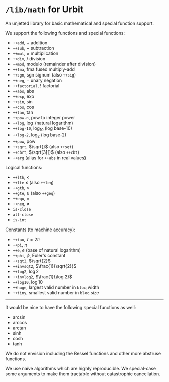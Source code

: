 #   `/lib/math` for Urbit

An unjetted library for basic mathematical and special function support.

We support the following functions and special functions:

- `++add`, $+$ addition
- `++sub`, $-$ subtraction
- `++mul`, $\times$ multiplication
- `++div`, $/$ division
- `++mod`, modulo (remainder after division)
- `++fma`, $\text{fma}$ fused multiply-add
- `++sgn`, $\text{sgn}$ signum (also `++sig`)
- `++neg`, $-$ unary negation
- `++factorial`, $!$ factorial
- `++abs`, $\text{abs}$
- `++exp`, $\exp$
- `++sin`, $\sin$
- `++cos`, $\cos$
- `++tan`, $\tan$
- `++pow-n`, $\text{pow}$ to integer power
- `++log`, $\log$ (natural logarithm)
- `++log-10`, $\log_{10}$ (log base-10)
- `++log-2`, $\log_{2}$ (log base-2)
- `++pow`, $\text{pow}$
- `++sqrt`, $\sqrt{}$ (also `++sqt`)
- `++cbrt`, $\sqrt[3]{}$ (also `++cbt`)
- `++arg` (alias for `++abs` in real values)

Logical functions:

- `++lth`, $<$
- `++lte` $\leq$ (also `++leq`)
- `++gth`, $>$
- `++gte`, $\geq$ (also `++geq`)
- `++equ`, $=$
- `++neq`, $\neq$
- `is-close`
- `all-close`
- `is-int`

Constants (to machine accuracy):

- `++tau`, $\tau = 2 \pi$
- `++pi`, $\pi$
- `++e`, $e$ (base of natural logarithm)
- `++phi`, $\phi$, Euler's constant
- `++sqt2`, $\sqrt{2}$
- `++invsqt2`, $\frac{1}{\sqrt{2}}$
- `++log2`, $\log 2$
- `++invlog2`, $\frac{1}{\log 2}$
- `++log10`, $\log 10$
- `++huge`, largest valid number in `bloq` width
- `++tiny`, smallest valid number in `bloq` size

---

It would be nice to have the following special functions as well:

- $\arcsin$
- $\arccos$
- $\arctan$
- $\sinh$
- $\cosh$
- $\tanh$

We do not envision including the Bessel functions and other more abstruse functions.

We use naïve algorithms which are highly reproducible.  We special-case some arguments to make them tractable without catastrophic cancellation.

